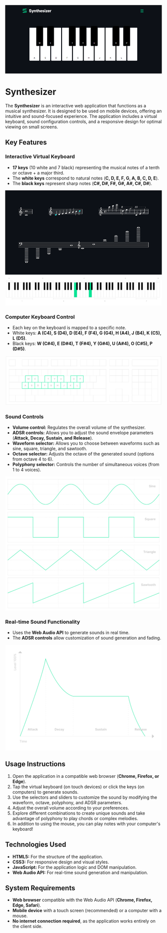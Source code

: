 <img src="images/screenshot.png">

# Synthesizer
The **Synthesizer** is an interactive web application that functions as a musical synthesizer. It is designed to be used on mobile devices, offering an intuitive and sound-focused experience. The application includes a virtual keyboard, sound configuration controls, and a responsive design for optimal viewing on small screens.

## Key Features
### Interactive Virtual Keyboard
- **17 keys** (10 white and 7 black) representing the musical notes of a tenth or octave + a major third.
- The **white keys** correspond to natural notes (**C, D, E, F, G, A, B, C, D, E**).
- The **black keys** represent sharp notes (**C#, D#, F#, G#, A#, C#, D#**).

<img src="images/octaves.png">
<img src="images/frequencies.svg">

### Computer Keyboard Control
- Each key on the keyboard is mapped to a specific note.
- White keys: **A (C4), S (D4), D (E4), F (F4), G (G4), H (A4), J (B4), K (C5), L (D5)**.
- Black keys: **W (C#4), E (D#4), T (F#4), Y (G#4), U (A#4), O (C#5), P (D#5)**.

<img src="images/QWERTY_keyboard_diagram.svg">

### Sound Controls
- **Volume control:** Regulates the overall volume of the synthesizer.
- **ADSR controls:** Allows you to adjust the sound envelope parameters (**Attack, Decay, Sustain, and Release**).
- **Waveform selector:** Allows you to choose between waveforms such as sine, square, triangle, and sawtooth.
- **Octave selector:** Adjusts the octave of the generated sound (options from octave 4 to 6).
- **Polyphony selector:** Controls the number of simultaneous voices (from 1 to 4 voices).

<img src="images/waveforms.svg">

### Real-time Sound Functionality
- Uses the **Web Audio API** to generate sounds in real time.
- The **ADSR controls** allow customization of sound generation and fading.

<img src="images/ADSR.svg">

## Usage Instructions
1. Open the application in a compatible web browser (**Chrome, Firefox, or Edge**).
2. Tap the virtual keyboard (on touch devices) or click the keys (on computers) to generate sounds.
3. Use the selectors and sliders to customize the sound by modifying the waveform, octave, polyphony, and ADSR parameters.
4. Adjust the overall volume according to your preferences.
5. Explore different combinations to create unique sounds and take advantage of polyphony to play chords or complex melodies.
6. In addition to using the mouse, you can play notes with your computer's keyboard!

## Technologies Used
- **HTML5:** For the structure of the application.
- **CSS3:** For responsive design and visual styles.
- **JavaScript:** For the application logic and DOM manipulation.
- **Web Audio API:** For real-time sound generation and manipulation.

## System Requirements
- **Web browser** compatible with the Web Audio API (**Chrome, Firefox, Edge, Safari**).
- **Mobile device** with a touch screen (recommended) or a computer with a mouse.
- **No internet connection required**, as the application works entirely on the client side.